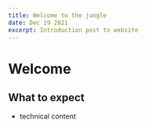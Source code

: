 ```yaml
---
title: Welcome to the jungle
date: Dec 19 2021
excerpt: Introduction post to website
---
```


# Welcome

## What to expect

* technical content